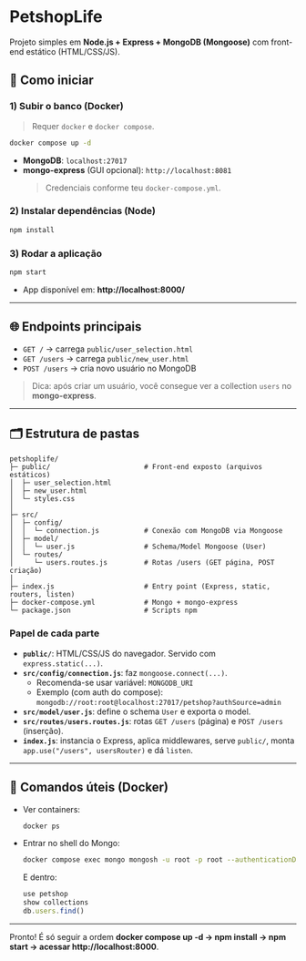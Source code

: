 # PetshopLife

Projeto simples em **Node.js + Express + MongoDB (Mongoose)** com front-end estático (HTML/CSS/JS).

## 🚀 Como iniciar

### 1) Subir o banco (Docker)
> Requer `docker` e `docker compose`.

```bash
docker compose up -d
```

- **MongoDB**: `localhost:27017`
- **mongo-express** (GUI opcional): `http://localhost:8081`  
  > Credenciais conforme teu `docker-compose.yml`.

### 2) Instalar dependências (Node)
```bash
npm install
```

### 3) Rodar a aplicação
```bash
npm start
```

- App disponível em: **http://localhost:8000/**

---

## 🌐 Endpoints principais

- `GET /` → carrega `public/user_selection.html`
- `GET /users` → carrega `public/new_user.html`
- `POST /users` → cria novo usuário no MongoDB

> Dica: após criar um usuário, você consegue ver a collection `users` no **mongo-express**.

---

## 🗂️ Estrutura de pastas

```
petshoplife/
├─ public/                       # Front-end exposto (arquivos estáticos)
│  ├─ user_selection.html
│  ├─ new_user.html
│  └─ styles.css
│
├─ src/
│  ├─ config/
│  │  └─ connection.js           # Conexão com MongoDB via Mongoose
│  ├─ model/
│  │  └─ user.js                 # Schema/Model Mongoose (User)
│  └─ routes/
│     └─ users.routes.js         # Rotas /users (GET página, POST criação)
│
├─ index.js                      # Entry point (Express, static, routers, listen)
├─ docker-compose.yml            # Mongo + mongo-express
└─ package.json                  # Scripts npm
```

### Papel de cada parte

- **`public/`**: HTML/CSS/JS do navegador. Servido com `express.static(...)`.
- **`src/config/connection.js`**: faz `mongoose.connect(...)`.  
  - Recomenda-se usar variável: `MONGODB_URI`
  - Exemplo (com auth do compose):  
    `mongodb://root:root@localhost:27017/petshop?authSource=admin`
- **`src/model/user.js`**: define o schema `User` e exporta o model.
- **`src/routes/users.routes.js`**: rotas `GET /users` (página) e `POST /users` (inserção).
- **`index.js`**: instancia o Express, aplica middlewares, serve `public/`, monta `app.use("/users", usersRouter)` e dá `listen`.

---

## 🧰 Comandos úteis (Docker)

- Ver containers:
  ```bash
  docker ps
  ```
- Entrar no shell do Mongo:
  ```bash
  docker compose exec mongo mongosh -u root -p root --authenticationDatabase admin
  ```
  E dentro:
  ```javascript
  use petshop
  show collections
  db.users.find()
  ```

---

Pronto! É só seguir a ordem **docker compose up -d → npm install → npm start → acessar http://localhost:8000**.
